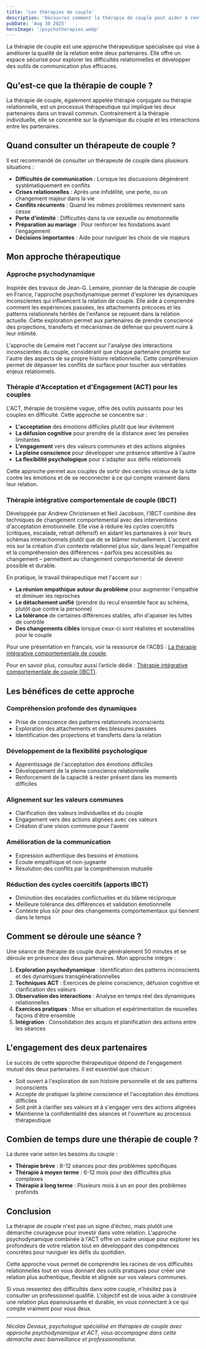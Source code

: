 ```yaml
---
title: 'Les thérapies de couple'
description: 'Découvrez comment la thérapie de couple peut aider à renforcer votre relation, améliorer la communication et résoudre les conflits dans votre couple.'
pubDate: 'Aug 30 2025'
heroImage: '/psychotherapies.webp'
---
```


La thérapie de couple est une approche thérapeutique spécialisée qui vise à améliorer la qualité de la relation entre deux partenaires. Elle offre un espace sécurisé pour explorer les difficultés relationnelles et développer des outils de communication plus efficaces.

## Qu'est-ce que la thérapie de couple ?

La thérapie de couple, également appelée thérapie conjugale ou thérapie relationnelle, est un processus thérapeutique qui implique les deux partenaires dans un travail commun. Contrairement à la thérapie individuelle, elle se concentre sur la dynamique du couple et les interactions entre les partenaires.

## Quand consulter un thérapeute de couple ?

Il est recommandé de consulter un thérapeute de couple dans plusieurs situations :

- **Difficultés de communication** : Lorsque les discussions dégénèrent systématiquement en conflits
- **Crises relationnelles** : Après une infidélité, une perte, ou un changement majeur dans la vie
- **Conflits récurrents** : Quand les mêmes problèmes reviennent sans cesse
- **Perte d'intimité** : Difficultés dans la vie sexuelle ou émotionnelle
- **Préparation au mariage** : Pour renforcer les fondations avant l'engagement
- **Décisions importantes** : Aide pour naviguer les choix de vie majeurs

## Mon approche thérapeutique

### Approche psychodynamique
Inspirée des travaux de Jean-G. Lemaire, pionnier de la thérapie de couple en France, l'approche psychodynamique permet d'explorer les dynamiques inconscientes qui influencent la relation de couple. Elle aide à comprendre comment les expériences passées, les attachements précoces et les patterns relationnels hérités de l'enfance se rejouent dans la relation actuelle. Cette exploration permet aux partenaires de prendre conscience des projections, transferts et mécanismes de défense qui peuvent nuire à leur intimité.

L'approche de Lemaire met l'accent sur l'analyse des interactions inconscientes du couple, considérant que chaque partenaire projette sur l'autre des aspects de sa propre histoire relationnelle. Cette compréhension permet de dépasser les conflits de surface pour toucher aux véritables enjeux relationnels.

### Thérapie d'Acceptation et d'Engagement (ACT) pour les couples
L'ACT, thérapie de troisième vague, offre des outils puissants pour les couples en difficulté. Cette approche se concentre sur :

- **L'acceptation** des émotions difficiles plutôt que leur évitement
- **La défusion cognitive** pour prendre de la distance avec les pensées limitantes
- **L'engagement** vers des valeurs communes et des actions alignées
- **La pleine conscience** pour développer une présence attentive à l'autre
- **La flexibilité psychologique** pour s'adapter aux défis relationnels

Cette approche permet aux couples de sortir des cercles vicieux de la lutte contre les émotions et de se reconnecter à ce qui compte vraiment dans leur relation.

### Thérapie intégrative comportementale de couple (IBCT)
Développée par Andrew Christensen et Neil Jacobson, l'IBCT combine des techniques de changement comportemental avec des interventions d'acceptation émotionnelle. Elle vise à réduire les cycles coercitifs (critiques, escalade, retrait défensif) en aidant les partenaires à voir leurs schémas interactionnels plutôt que de se blâmer mutuellement. L'accent est mis sur la création d'un contexte relationnel plus sûr, dans lequel l'empathie et la compréhension des différences – parfois peu accessibles au changement – permettent au changement comportemental de devenir possible et durable.

En pratique, le travail thérapeutique met l'accent sur :

- **La réunion empathique autour du problème** pour augmenter l'empathie et diminuer les reproches
- **Le détachement unifié** (prendre du recul ensemble face au schéma, plutôt que contre la personne)
- **La tolérance** de certaines différences stables, afin d'apaiser les luttes de contrôle
- **Des changements ciblés** lorsque ceux-ci sont réalistes et soutenables pour le couple

Pour une présentation en français, voir la ressource de l'ACBS : [La thérapie intégrative comportementale de couple](https://contextualscience.org/la_therapie_integrative_comportementale_de_couple).

Pour en savoir plus, consultez aussi l’article dédié : [Thérapie intégrative comportementale de couple (IBCT)](/blog/therapie-integrative-comportementale-couple/).

## Les bénéfices de cette approche

### Compréhension profonde des dynamiques
- Prise de conscience des patterns relationnels inconscients
- Exploration des attachements et des blessures passées
- Identification des projections et transferts dans la relation

### Développement de la flexibilité psychologique
- Apprentissage de l'acceptation des émotions difficiles
- Développement de la pleine conscience relationnelle
- Renforcement de la capacité à rester présent dans les moments difficiles

### Alignement sur les valeurs communes
- Clarification des valeurs individuelles et du couple
- Engagement vers des actions alignées avec ces valeurs
- Création d'une vision commune pour l'avenir

### Amélioration de la communication
- Expression authentique des besoins et émotions
- Écoute empathique et non-jugeante
- Résolution des conflits par la compréhension mutuelle

### Réduction des cycles coercitifs (apports IBCT)
- Diminution des escalades conflictuelles et du blâme réciproque
- Meilleure tolérance des différences et validation émotionnelle
- Contexte plus sûr pour des changements comportementaux qui tiennent dans le temps

## Comment se déroule une séance ?

Une séance de thérapie de couple dure généralement 50 minutes et se déroule en présence des deux partenaires. Mon approche intègre :

1. **Exploration psychodynamique** : Identification des patterns inconscients et des dynamiques transgénérationnelles
2. **Techniques ACT** : Exercices de pleine conscience, défusion cognitive et clarification des valeurs
3. **Observation des interactions** : Analyse en temps réel des dynamiques relationnelles
4. **Exercices pratiques** : Mise en situation et expérimentation de nouvelles façons d'être ensemble
5. **Intégration** : Consolidation des acquis et planification des actions entre les séances

## L'engagement des deux partenaires

Le succès de cette approche thérapeutique dépend de l'engagement mutuel des deux partenaires. Il est essentiel que chacun :

- Soit ouvert à l'exploration de son histoire personnelle et de ses patterns inconscients
- Accepte de pratiquer la pleine conscience et l'acceptation des émotions difficiles
- Soit prêt à clarifier ses valeurs et à s'engager vers des actions alignées
- Maintienne la confidentialité des séances et l'ouverture au processus thérapeutique

## Combien de temps dure une thérapie de couple ?

La durée varie selon les besoins du couple :
- **Thérapie brève** : 8-12 séances pour des problèmes spécifiques
- **Thérapie à moyen terme** : 6-12 mois pour des difficultés plus complexes
- **Thérapie à long terme** : Plusieurs mois à un an pour des problèmes profonds

## Conclusion

La thérapie de couple n'est pas un signe d'échec, mais plutôt une démarche courageuse pour investir dans votre relation. L'approche psychodynamique combinée à l'ACT offre un cadre unique pour explorer les profondeurs de votre relation tout en développant des compétences concrètes pour naviguer les défis du quotidien.

Cette approche vous permet de comprendre les racines de vos difficultés relationnelles tout en vous donnant des outils pratiques pour créer une relation plus authentique, flexible et alignée sur vos valeurs communes.

Si vous ressentez des difficultés dans votre couple, n'hésitez pas à consulter un professionnel qualifié. L'objectif est de vous aider à construire une relation plus épanouissante et durable, en vous connectant à ce qui compte vraiment pour vous deux.

---

*Nicolas Devaux, psychologue spécialisé en thérapies de couple avec approche psychodynamique et ACT, vous accompagne dans cette démarche avec bienveillance et professionnalisme.*